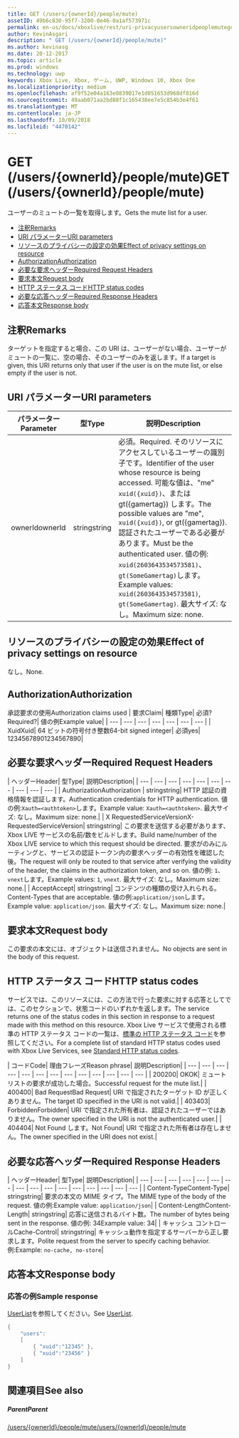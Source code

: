 ```yaml
---
title: GET (/users/{ownerId}/people/mute)
assetID: 49b6c830-95f7-3200-0e46-0a1af573971c
permalink: en-us/docs/xboxlive/rest/uri-privacyusersowneridpeoplemuteget.html
author: KevinAsgari
description: " GET (/users/{ownerId}/people/mute)"
ms.author: kevinasg
ms.date: 20-12-2017
ms.topic: article
ms.prod: windows
ms.technology: uwp
keywords: Xbox Live, Xbox, ゲーム, UWP, Windows 10, Xbox One
ms.localizationpriority: medium
ms.openlocfilehash: af9f52e04a163e0839017e1d051653d968df816d
ms.sourcegitcommit: 49aab071aa2bd88f1c165438ee7e5c854b3e4f61
ms.translationtype: MT
ms.contentlocale: ja-JP
ms.lasthandoff: 10/09/2018
ms.locfileid: "4470142"
---
```

# <a name="get-usersowneridpeoplemute"></a><span data-ttu-id="084cf-104">GET (/users/{ownerId}/people/mute)</span><span class="sxs-lookup"><span data-stu-id="084cf-104">GET (/users/{ownerId}/people/mute)</span></span>
<span data-ttu-id="084cf-105">ユーザーのミュートの一覧を取得します。</span><span class="sxs-lookup"><span data-stu-id="084cf-105">Gets the mute list for a user.</span></span>

  * [<span data-ttu-id="084cf-106">注釈</span><span class="sxs-lookup"><span data-stu-id="084cf-106">Remarks</span></span>](#ID4EQ)
  * [<span data-ttu-id="084cf-107">URI パラメーター</span><span class="sxs-lookup"><span data-stu-id="084cf-107">URI parameters</span></span>](#ID4EZ)
  * [<span data-ttu-id="084cf-108">リソースのプライバシーの設定の効果</span><span class="sxs-lookup"><span data-stu-id="084cf-108">Effect of privacy settings on resource</span></span>](#ID4EEB)
  * [<span data-ttu-id="084cf-109">Authorization</span><span class="sxs-lookup"><span data-stu-id="084cf-109">Authorization</span></span>](#ID4ENB)
  * [<span data-ttu-id="084cf-110">必要な要求ヘッダー</span><span class="sxs-lookup"><span data-stu-id="084cf-110">Required Request Headers</span></span>](#ID4ESC)
  * [<span data-ttu-id="084cf-111">要求本文</span><span class="sxs-lookup"><span data-stu-id="084cf-111">Request body</span></span>](#ID4EPE)
  * [<span data-ttu-id="084cf-112">HTTP ステータス コード</span><span class="sxs-lookup"><span data-stu-id="084cf-112">HTTP status codes</span></span>](#ID4E1E)
  * [<span data-ttu-id="084cf-113">必要な応答ヘッダー</span><span class="sxs-lookup"><span data-stu-id="084cf-113">Required Response Headers</span></span>](#ID4E3G)
  * [<span data-ttu-id="084cf-114">応答本文</span><span class="sxs-lookup"><span data-stu-id="084cf-114">Response body</span></span>](#ID4ETAAC)

<a id="ID4EQ"></a>


## <a name="remarks"></a><span data-ttu-id="084cf-115">注釈</span><span class="sxs-lookup"><span data-stu-id="084cf-115">Remarks</span></span>

<span data-ttu-id="084cf-116">ターゲットを指定すると場合、この URI は、ユーザーがない場合、ユーザーがミュートの一覧に、空の場合、そのユーザーのみを返します。</span><span class="sxs-lookup"><span data-stu-id="084cf-116">If a target is given, this URI returns only that user if the user is on the mute list, or else empty if the user is not.</span></span>

<a id="ID4EZ"></a>


## <a name="uri-parameters"></a><span data-ttu-id="084cf-117">URI パラメーター</span><span class="sxs-lookup"><span data-stu-id="084cf-117">URI parameters</span></span>

| <span data-ttu-id="084cf-118">パラメーター</span><span class="sxs-lookup"><span data-stu-id="084cf-118">Parameter</span></span>| <span data-ttu-id="084cf-119">型</span><span class="sxs-lookup"><span data-stu-id="084cf-119">Type</span></span>| <span data-ttu-id="084cf-120">説明</span><span class="sxs-lookup"><span data-stu-id="084cf-120">Description</span></span>|
| --- | --- | --- |
| <span data-ttu-id="084cf-121">ownerId</span><span class="sxs-lookup"><span data-stu-id="084cf-121">ownerId</span></span>| <span data-ttu-id="084cf-122">string</span><span class="sxs-lookup"><span data-stu-id="084cf-122">string</span></span>| <span data-ttu-id="084cf-123">必須。</span><span class="sxs-lookup"><span data-stu-id="084cf-123">Required.</span></span> <span data-ttu-id="084cf-124">そのリソースにアクセスしているユーザーの識別子です。</span><span class="sxs-lookup"><span data-stu-id="084cf-124">Identifier of the user whose resource is being accessed.</span></span> <span data-ttu-id="084cf-125">可能な値は、"me" <code>xuid({xuid})</code>、または gt({gamertag}) します。</span><span class="sxs-lookup"><span data-stu-id="084cf-125">The possible values are "me", <code>xuid({xuid})</code>, or gt({gamertag}).</span></span> <span data-ttu-id="084cf-126">認証されたユーザーである必要があります。</span><span class="sxs-lookup"><span data-stu-id="084cf-126">Must be the authenticated user.</span></span> <span data-ttu-id="084cf-127">値の例: <code>xuid(2603643534573581)</code>、<code>gt(SomeGamertag)</code>します。</span><span class="sxs-lookup"><span data-stu-id="084cf-127">Example values: <code>xuid(2603643534573581)</code>, <code>gt(SomeGamertag)</code>.</span></span> <span data-ttu-id="084cf-128">最大サイズ: なし。</span><span class="sxs-lookup"><span data-stu-id="084cf-128">Maximum size: none.</span></span> |

<a id="ID4EEB"></a>


## <a name="effect-of-privacy-settings-on-resource"></a><span data-ttu-id="084cf-129">リソースのプライバシーの設定の効果</span><span class="sxs-lookup"><span data-stu-id="084cf-129">Effect of privacy settings on resource</span></span>

<span data-ttu-id="084cf-130">なし。</span><span class="sxs-lookup"><span data-stu-id="084cf-130">None.</span></span>

<a id="ID4ENB"></a>


## <a name="authorization"></a><span data-ttu-id="084cf-131">Authorization</span><span class="sxs-lookup"><span data-stu-id="084cf-131">Authorization</span></span>

<span data-ttu-id="084cf-132">承認要求の使用</span><span class="sxs-lookup"><span data-stu-id="084cf-132">Authorization claims used</span></span> | <span data-ttu-id="084cf-133">要求</span><span class="sxs-lookup"><span data-stu-id="084cf-133">Claim</span></span>| <span data-ttu-id="084cf-134">種類</span><span class="sxs-lookup"><span data-stu-id="084cf-134">Type</span></span>| <span data-ttu-id="084cf-135">必須?</span><span class="sxs-lookup"><span data-stu-id="084cf-135">Required?</span></span>| <span data-ttu-id="084cf-136">値の例</span><span class="sxs-lookup"><span data-stu-id="084cf-136">Example value</span></span>|
| --- | --- | --- | --- | --- | --- | --- |
| <span data-ttu-id="084cf-137">Xuid</span><span class="sxs-lookup"><span data-stu-id="084cf-137">Xuid</span></span>| <span data-ttu-id="084cf-138">64 ビットの符号付き整数</span><span class="sxs-lookup"><span data-stu-id="084cf-138">64-bit signed integer</span></span>| <span data-ttu-id="084cf-139">必須</span><span class="sxs-lookup"><span data-stu-id="084cf-139">yes</span></span>| <span data-ttu-id="084cf-140">1234567890</span><span class="sxs-lookup"><span data-stu-id="084cf-140">1234567890</span></span>|

<a id="ID4ESC"></a>


## <a name="required-request-headers"></a><span data-ttu-id="084cf-141">必要な要求ヘッダー</span><span class="sxs-lookup"><span data-stu-id="084cf-141">Required Request Headers</span></span>

| <span data-ttu-id="084cf-142">ヘッダー</span><span class="sxs-lookup"><span data-stu-id="084cf-142">Header</span></span>| <span data-ttu-id="084cf-143">型</span><span class="sxs-lookup"><span data-stu-id="084cf-143">Type</span></span>| <span data-ttu-id="084cf-144">説明</span><span class="sxs-lookup"><span data-stu-id="084cf-144">Description</span></span>|
| --- | --- | --- | --- | --- | --- | --- | --- | --- | --- |
| <span data-ttu-id="084cf-145">Authorization</span><span class="sxs-lookup"><span data-stu-id="084cf-145">Authorization</span></span> | <span data-ttu-id="084cf-146">string</span><span class="sxs-lookup"><span data-stu-id="084cf-146">string</span></span>| <span data-ttu-id="084cf-147">HTTP 認証の資格情報を認証します。</span><span class="sxs-lookup"><span data-stu-id="084cf-147">Authentication credentials for HTTP authentication.</span></span> <span data-ttu-id="084cf-148">値の例:<code>Xauth=&lt;authtoken></code>します。</span><span class="sxs-lookup"><span data-stu-id="084cf-148">Example value: <code>Xauth=&lt;authtoken></code>.</span></span> <span data-ttu-id="084cf-149">最大サイズ: なし。</span><span class="sxs-lookup"><span data-stu-id="084cf-149">Maximum size: none.</span></span>|
| <span data-ttu-id="084cf-150">X RequestedServiceVersion</span><span class="sxs-lookup"><span data-stu-id="084cf-150">X-RequestedServiceVersion</span></span>| <span data-ttu-id="084cf-151">string</span><span class="sxs-lookup"><span data-stu-id="084cf-151">string</span></span>| <span data-ttu-id="084cf-152">この要求を送信する必要があります、Xbox LIVE サービスの名前/数をビルドします。</span><span class="sxs-lookup"><span data-stu-id="084cf-152">Build name/number of the Xbox LIVE service to which this request should be directed.</span></span> <span data-ttu-id="084cf-153">要求がのみにルーティングと、サービスの認証トークン内の要求ヘッダーの有効性を確認した後。</span><span class="sxs-lookup"><span data-stu-id="084cf-153">The request will only be routed to that service after verifying the validity of the header, the claims in the authorization token, and so on.</span></span> <span data-ttu-id="084cf-154">値の例: <code>1</code>、<code>vnext</code>します。</span><span class="sxs-lookup"><span data-stu-id="084cf-154">Example values: <code>1</code>, <code>vnext</code>.</span></span> <span data-ttu-id="084cf-155">最大サイズ: なし。</span><span class="sxs-lookup"><span data-stu-id="084cf-155">Maximum size: none.</span></span>|
| <span data-ttu-id="084cf-156">Accept</span><span class="sxs-lookup"><span data-stu-id="084cf-156">Accept</span></span>| <span data-ttu-id="084cf-157">string</span><span class="sxs-lookup"><span data-stu-id="084cf-157">string</span></span>| <span data-ttu-id="084cf-158">コンテンツの種類の受け入れられる。</span><span class="sxs-lookup"><span data-stu-id="084cf-158">Content-Types that are acceptable.</span></span> <span data-ttu-id="084cf-159">値の例:<code>application/json</code>します。</span><span class="sxs-lookup"><span data-stu-id="084cf-159">Example value: <code>application/json</code>.</span></span> <span data-ttu-id="084cf-160">最大サイズ: なし。</span><span class="sxs-lookup"><span data-stu-id="084cf-160">Maximum size: none.</span></span>|

<a id="ID4EPE"></a>


## <a name="request-body"></a><span data-ttu-id="084cf-161">要求本文</span><span class="sxs-lookup"><span data-stu-id="084cf-161">Request body</span></span>

<span data-ttu-id="084cf-162">この要求の本文には、オブジェクトは送信されません。</span><span class="sxs-lookup"><span data-stu-id="084cf-162">No objects are sent in the body of this request.</span></span>

<a id="ID4E1E"></a>


## <a name="http-status-codes"></a><span data-ttu-id="084cf-163">HTTP ステータス コード</span><span class="sxs-lookup"><span data-stu-id="084cf-163">HTTP status codes</span></span>

<span data-ttu-id="084cf-164">サービスでは、このリソースには、この方法で行った要求に対する応答としてでは、このセクションで、状態コードのいずれかを返します。</span><span class="sxs-lookup"><span data-stu-id="084cf-164">The service returns one of the status codes in this section in response to a request made with this method on this resource.</span></span> <span data-ttu-id="084cf-165">Xbox Live サービスで使用される標準の HTTP ステータス コードの一覧は、[標準の HTTP ステータス コード](../../additional/httpstatuscodes.md)を参照してください。</span><span class="sxs-lookup"><span data-stu-id="084cf-165">For a complete list of standard HTTP status codes used with Xbox Live Services, see [Standard HTTP status codes](../../additional/httpstatuscodes.md).</span></span>

| <span data-ttu-id="084cf-166">コード</span><span class="sxs-lookup"><span data-stu-id="084cf-166">Code</span></span>| <span data-ttu-id="084cf-167">理由フレーズ</span><span class="sxs-lookup"><span data-stu-id="084cf-167">Reason phrase</span></span>| <span data-ttu-id="084cf-168">説明</span><span class="sxs-lookup"><span data-stu-id="084cf-168">Description</span></span>|
| --- | --- | --- | --- | --- | --- | --- | --- | --- | --- | --- | --- | --- |
| <span data-ttu-id="084cf-169">200</span><span class="sxs-lookup"><span data-stu-id="084cf-169">200</span></span>| <span data-ttu-id="084cf-170">OK</span><span class="sxs-lookup"><span data-stu-id="084cf-170">OK</span></span>| <span data-ttu-id="084cf-171">ミュート リストの要求が成功した場合。</span><span class="sxs-lookup"><span data-stu-id="084cf-171">Successful request for the mute list.</span></span>|
| <span data-ttu-id="084cf-172">400</span><span class="sxs-lookup"><span data-stu-id="084cf-172">400</span></span>| <span data-ttu-id="084cf-173">Bad Request</span><span class="sxs-lookup"><span data-stu-id="084cf-173">Bad Request</span></span>| <span data-ttu-id="084cf-174">URI で指定されたターゲット ID が正しくありません。</span><span class="sxs-lookup"><span data-stu-id="084cf-174">The target ID specified in the URI is not valid.</span></span>|
| <span data-ttu-id="084cf-175">403</span><span class="sxs-lookup"><span data-stu-id="084cf-175">403</span></span>| <span data-ttu-id="084cf-176">Forbidden</span><span class="sxs-lookup"><span data-stu-id="084cf-176">Forbidden</span></span>| <span data-ttu-id="084cf-177">URI で指定された所有者は、認証されたユーザーではありません。</span><span class="sxs-lookup"><span data-stu-id="084cf-177">The owner specified in the URI is not the authenticated user.</span></span>|
| <span data-ttu-id="084cf-178">404</span><span class="sxs-lookup"><span data-stu-id="084cf-178">404</span></span>| <span data-ttu-id="084cf-179">Not Found します。</span><span class="sxs-lookup"><span data-stu-id="084cf-179">Not Found</span></span>| <span data-ttu-id="084cf-180">URI で指定された所有者は存在しません。</span><span class="sxs-lookup"><span data-stu-id="084cf-180">The owner specified in the URI does not exist.</span></span>|

<a id="ID4E3G"></a>


## <a name="required-response-headers"></a><span data-ttu-id="084cf-181">必要な応答ヘッダー</span><span class="sxs-lookup"><span data-stu-id="084cf-181">Required Response Headers</span></span>

| <span data-ttu-id="084cf-182">ヘッダー</span><span class="sxs-lookup"><span data-stu-id="084cf-182">Header</span></span>| <span data-ttu-id="084cf-183">型</span><span class="sxs-lookup"><span data-stu-id="084cf-183">Type</span></span>| <span data-ttu-id="084cf-184">説明</span><span class="sxs-lookup"><span data-stu-id="084cf-184">Description</span></span>|
| --- | --- | --- | --- | --- | --- | --- | --- | --- | --- | --- | --- | --- | --- | --- | --- |
| <span data-ttu-id="084cf-185">Content-Type</span><span class="sxs-lookup"><span data-stu-id="084cf-185">Content-Type</span></span>| <span data-ttu-id="084cf-186">string</span><span class="sxs-lookup"><span data-stu-id="084cf-186">string</span></span>| <span data-ttu-id="084cf-187">要求の本文の MIME タイプ。</span><span class="sxs-lookup"><span data-stu-id="084cf-187">The MIME type of the body of the request.</span></span> <span data-ttu-id="084cf-188">値の例:</span><span class="sxs-lookup"><span data-stu-id="084cf-188">Example value:</span></span> <code>application/json</code>|
| <span data-ttu-id="084cf-189">Content-Length</span><span class="sxs-lookup"><span data-stu-id="084cf-189">Content-Length</span></span>| <span data-ttu-id="084cf-190">string</span><span class="sxs-lookup"><span data-stu-id="084cf-190">string</span></span>| <span data-ttu-id="084cf-191">応答に送信されるバイト数。</span><span class="sxs-lookup"><span data-stu-id="084cf-191">The number of bytes being sent in the response.</span></span> <span data-ttu-id="084cf-192">値の例: 34</span><span class="sxs-lookup"><span data-stu-id="084cf-192">Example value: 34</span></span>|
| <span data-ttu-id="084cf-193">キャッシュ コントロール</span><span class="sxs-lookup"><span data-stu-id="084cf-193">Cache-Control</span></span>| <span data-ttu-id="084cf-194">string</span><span class="sxs-lookup"><span data-stu-id="084cf-194">string</span></span>| <span data-ttu-id="084cf-195">キャッシュ動作を指定するサーバーから正し要求します。</span><span class="sxs-lookup"><span data-stu-id="084cf-195">Polite request from the server to specify caching behavior.</span></span> <span data-ttu-id="084cf-196">例:</span><span class="sxs-lookup"><span data-stu-id="084cf-196">Example:</span></span> <code>no-cache, no-store</code>|

<a id="ID4ETAAC"></a>


## <a name="response-body"></a><span data-ttu-id="084cf-197">応答本文</span><span class="sxs-lookup"><span data-stu-id="084cf-197">Response body</span></span>

<a id="ID4EZAAC"></a>


### <a name="sample-response"></a><span data-ttu-id="084cf-198">応答の例</span><span class="sxs-lookup"><span data-stu-id="084cf-198">Sample response</span></span>

<span data-ttu-id="084cf-199">[UserList](../../json/json-userlist.md)を参照してください。</span><span class="sxs-lookup"><span data-stu-id="084cf-199">See [UserList](../../json/json-userlist.md).</span></span>


```cpp
{
    "users":
    [
        { "xuid":"12345" },
        { "xuid":"23456" }
    ]
}

```


<a id="ID4EJBAC"></a>


## <a name="see-also"></a><span data-ttu-id="084cf-200">関連項目</span><span class="sxs-lookup"><span data-stu-id="084cf-200">See also</span></span>

<a id="ID4ELBAC"></a>


##### <a name="parent"></a><span data-ttu-id="084cf-201">Parent</span><span class="sxs-lookup"><span data-stu-id="084cf-201">Parent</span></span>

[<span data-ttu-id="084cf-202">/users/{ownerId}/people/mute</span><span class="sxs-lookup"><span data-stu-id="084cf-202">/users/{ownerId}/people/mute</span></span>](uri-privacyusersowneridpeoplemute.md)
